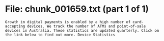 ﻿# File: chunk_001659.txt (part 1 of 1)
```
Growth in digital payments is enabled by a high number of card-accepting devices. We track the number of ATMs and point-of-sale devices in Australia. These statistics are updated quarterly. Click on the link below to find out more. Device Statistics
```

